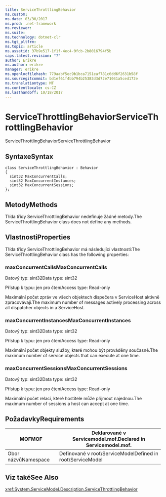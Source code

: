 ```yaml
---
title: ServiceThrottlingBehavior
ms.custom: 
ms.date: 03/30/2017
ms.prod: .net-framework
ms.reviewer: 
ms.suite: 
ms.technology: dotnet-clr
ms.tgt_pltfrm: 
ms.topic: article
ms.assetid: 37b9e517-1f1f-4ec4-9fcb-2b8016794f5b
caps.latest.revision: "7"
author: Erikre
ms.author: erikre
manager: erikre
ms.openlocfilehash: 779aabf5ec9b1bca7151eaf781c6dd6f2631b58f
ms.sourcegitcommit: bd1ef61f4bb794b25383d3d72e71041a5ced172e
ms.translationtype: MT
ms.contentlocale: cs-CZ
ms.lasthandoff: 10/18/2017
---
```

# <a name="servicethrottlingbehavior"></a><span data-ttu-id="b1aea-102">ServiceThrottlingBehavior</span><span class="sxs-lookup"><span data-stu-id="b1aea-102">ServiceThrottlingBehavior</span></span>
<span data-ttu-id="b1aea-103">ServiceThrottlingBehavior</span><span class="sxs-lookup"><span data-stu-id="b1aea-103">ServiceThrottlingBehavior</span></span>  
  
## <a name="syntax"></a><span data-ttu-id="b1aea-104">Syntaxe</span><span class="sxs-lookup"><span data-stu-id="b1aea-104">Syntax</span></span>  
  
```  
class ServiceThrottlingBehavior : Behavior  
{  
  sint32 MaxConcurrentCalls;  
  sint32 MaxConcurrentInstances;  
  sint32 MaxConcurrentSessions;  
};  
```  
  
## <a name="methods"></a><span data-ttu-id="b1aea-105">Metody</span><span class="sxs-lookup"><span data-stu-id="b1aea-105">Methods</span></span>  
 <span data-ttu-id="b1aea-106">Třída třídy ServiceThrottlingBehavior nedefinuje žádné metody.</span><span class="sxs-lookup"><span data-stu-id="b1aea-106">The ServiceThrottlingBehavior class does not define any methods.</span></span>  
  
## <a name="properties"></a><span data-ttu-id="b1aea-107">Vlastnosti</span><span class="sxs-lookup"><span data-stu-id="b1aea-107">Properties</span></span>  
 <span data-ttu-id="b1aea-108">Třída třídy ServiceThrottlingBehavior má následující vlastnosti:</span><span class="sxs-lookup"><span data-stu-id="b1aea-108">The ServiceThrottlingBehavior class has the following properties:</span></span>  
  
### <a name="maxconcurrentcalls"></a><span data-ttu-id="b1aea-109">maxConcurrentCalls</span><span class="sxs-lookup"><span data-stu-id="b1aea-109">MaxConcurrentCalls</span></span>  
 <span data-ttu-id="b1aea-110">Datový typ: sint32</span><span class="sxs-lookup"><span data-stu-id="b1aea-110">Data type: sint32</span></span>  
  
 <span data-ttu-id="b1aea-111">Přístup k typu: jen pro čtení</span><span class="sxs-lookup"><span data-stu-id="b1aea-111">Access type: Read-only</span></span>  
  
 <span data-ttu-id="b1aea-112">Maximální počet zpráv ve všech objektech dispečera v ServiceHost aktivně zpracovávají.</span><span class="sxs-lookup"><span data-stu-id="b1aea-112">The maximum number of messages actively processing across all dispatcher objects in a ServiceHost.</span></span>  
  
### <a name="maxconcurrentinstances"></a><span data-ttu-id="b1aea-113">maxConcurrentInstances</span><span class="sxs-lookup"><span data-stu-id="b1aea-113">MaxConcurrentInstances</span></span>  
 <span data-ttu-id="b1aea-114">Datový typ: sint32</span><span class="sxs-lookup"><span data-stu-id="b1aea-114">Data type: sint32</span></span>  
  
 <span data-ttu-id="b1aea-115">Přístup k typu: jen pro čtení</span><span class="sxs-lookup"><span data-stu-id="b1aea-115">Access type: Read-only</span></span>  
  
 <span data-ttu-id="b1aea-116">Maximální počet objekty služby, které mohou být prováděny současně.</span><span class="sxs-lookup"><span data-stu-id="b1aea-116">The maximum number of service objects that can execute at one time.</span></span>  
  
### <a name="maxconcurrentsessions"></a><span data-ttu-id="b1aea-117">maxConcurrentSessions</span><span class="sxs-lookup"><span data-stu-id="b1aea-117">MaxConcurrentSessions</span></span>  
 <span data-ttu-id="b1aea-118">Datový typ: sint32</span><span class="sxs-lookup"><span data-stu-id="b1aea-118">Data type: sint32</span></span>  
  
 <span data-ttu-id="b1aea-119">Přístup k typu: jen pro čtení</span><span class="sxs-lookup"><span data-stu-id="b1aea-119">Access type: Read-only</span></span>  
  
 <span data-ttu-id="b1aea-120">Maximální počet relací, které hostitele může přijmout najednou.</span><span class="sxs-lookup"><span data-stu-id="b1aea-120">The maximum number of sessions a host can accept at one time.</span></span>  
  
## <a name="requirements"></a><span data-ttu-id="b1aea-121">Požadavky</span><span class="sxs-lookup"><span data-stu-id="b1aea-121">Requirements</span></span>  
  
|<span data-ttu-id="b1aea-122">MOF</span><span class="sxs-lookup"><span data-stu-id="b1aea-122">MOF</span></span>|<span data-ttu-id="b1aea-123">Deklarované v Servicemodel.mof.</span><span class="sxs-lookup"><span data-stu-id="b1aea-123">Declared in Servicemodel.mof.</span></span>|  
|---------|-----------------------------------|  
|<span data-ttu-id="b1aea-124">Obor názvů</span><span class="sxs-lookup"><span data-stu-id="b1aea-124">Namespace</span></span>|<span data-ttu-id="b1aea-125">Definované v root\ServiceModel</span><span class="sxs-lookup"><span data-stu-id="b1aea-125">Defined in root\ServiceModel</span></span>|  
  
## <a name="see-also"></a><span data-ttu-id="b1aea-126">Viz také</span><span class="sxs-lookup"><span data-stu-id="b1aea-126">See Also</span></span>  
 <xref:System.ServiceModel.Description.ServiceThrottlingBehavior>
